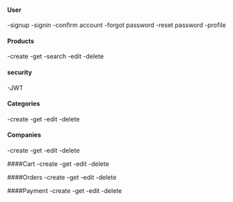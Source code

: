 #### User

-signup
-signin
-confirm account
-forgot password
-reset password
-profile

#### Products

-create
-get
-search
-edit
-delete

#### security

-JWT

#### Categories

-create
-get
-edit
-delete

#### Companies

-create
-get
-edit
-delete

####Cart
-create
-get
-edit
-delete

####Orders
-create
-get
-edit
-delete

####Payment
-create
-get
-edit
-delete

